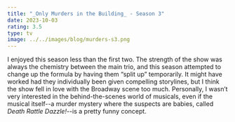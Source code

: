 ```yaml
---
title: "_Only Murders in the Building_ - Season 3"
date: 2023-10-03
rating: 3.5
type: tv
image: ../../images/blog/murders-s3.png
---
```


I enjoyed this season less than the first two. The strength of the show was always the chemistry between the main trio, and this season attempted to change up the formula by having them “split up” temporarily. It might have worked had they individually been given compelling storylines, but I think the show fell in love with the Broadway scene too much. Personally, I wasn’t very interested in the behind-the-scenes world of musicals, even if the musical itself--a murder mystery where the suspects are babies, called _Death Rattle Dazzle!_--is a pretty funny concept.